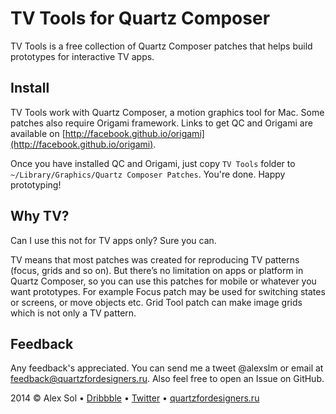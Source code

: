 # TV Tools for Quartz Composer
TV Tools is a free collection of Quartz Composer patches that helps build prototypes for interactive TV apps.

## Install
TV Tools work with Quartz Composer, a motion graphics tool for Mac. Some patches also require Origami framework. Links to get QC and Origami are available on [http://facebook.github.io/origami](http://facebook.github.io/origami).

Once you have installed QC and Origami, just copy ``TV Tools`` folder to ``~/Library/Graphics/Quartz Composer Patches``. You're done. Happy prototyping!

## Why TV?
Can I use this not for TV apps only? Sure you can.

TV means that most patches was created for reproducing TV patterns (focus, grids and so on). But there’s no limitation on apps or platform in Quartz Composer, so you can use this patches for mobile or whatever you want prototypes. For example Focus patch may be used for switching states or screens, or move objects etc. Grid Tool patch can make image grids which is not only a TV pattern.

## Feedback
Any feedback's appreciated. You can send me a tweet @alexslm or email at feedback@quartzfordesigners.ru. Also feel free to open an Issue on GitHub.

2014 © Alex Sol • [Dribbble](https://dribbble.com/alexsol) • [Twitter](https://twitter.com/alexslm) • [quartzfordesigners.ru](http://quartzfordesigners.ru)
